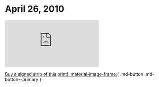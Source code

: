 # April 26, 2010

![](https://www.achewood.com/comic.php?date=04262010)

[Buy a signed strip of this print! :material-image-frame:](https://achewood-holiday-pop-up.myshopify.com/products/strip#04262010){ .md-button .md-button--primary }
